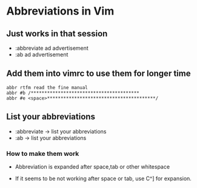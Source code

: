 # Abbreviations in Vim

## Just works in that session
- :abbreviate ad advertisement
- :ab         ad advertisement

## Add them into vimrc to use them for longer time

```vim
abbr rtfm read the fine manual
abbr #b /****************************************
abbr #e <space>****************************************/
```

## List your abbreviations
- :abbreviate -> list your abbreviations
- :ab         -> list your abbreviations

### How to make them work
* Abbreviation is expanded after space,tab or other whitespace

- If it seems to be not working after space or tab, use C^] for expansion.


